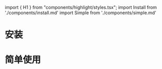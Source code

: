 import { H1 } from "components/highlight/styles.tsx";
import Install from './components/install.md'
import Simple from './components/simple.md'

<H1>安装</H1>

<Install />

<H1>简单使用</H1>

<Simple />
